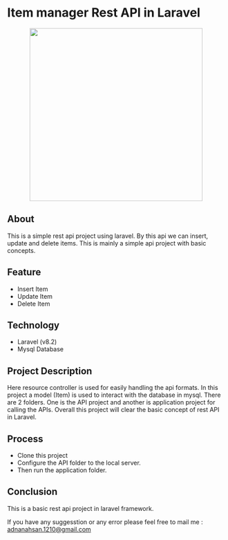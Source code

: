 <h1>Item manager Rest API in Laravel</h1>



<p align="center"><a href="https://laravel.com" target="_blank"><img src="https://raw.githubusercontent.com/laravel/art/master/logo-lockup/5%20SVG/2%20CMYK/1%20Full%20Color/laravel-logolockup-cmyk-red.svg" width="400"></a></p>

## About
This is a simple rest api project using laravel. By this api we can insert, update and delete items. This is mainly a simple api project with basic concepts.

## Feature
- Insert Item
- Update Item
- Delete Item

## Technology
- Laravel (v8.2)
- Mysql Database

## Project Description
Here resource controller is used for easily handling the api formats. In this project a model (Item) is used to interact with the database in mysql. There are 2 folders. One is the API project and another is application project for calling the APIs. Overall this project will clear the basic concept of rest API in Laravel.

## Process
- Clone this project
- Configure the API folder to the local server.
- Then run the application folder.

## Conclusion
This is a basic rest api project in laravel framework.

If you have any suggesstion or any error please feel free to mail me : adnanahsan.1210@gmail.com